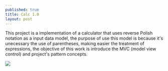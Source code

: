 ```yaml
---
published: true
title: Calc 1.0
layout: post
---
```

This project is a implementation of a calculator that uses reverse Polish notation as a input data model, the purpose of use this model is because it's unecessary the use of parentheses, making easier the treatment of expressions, the objective of this work is introduce the MVC (model view control) and project's pattern  concepts.

<img src="https://raw.githubusercontent.com/leoCamilo/calc-polonesa-inversa/master/Caso%20de%20uso.png">